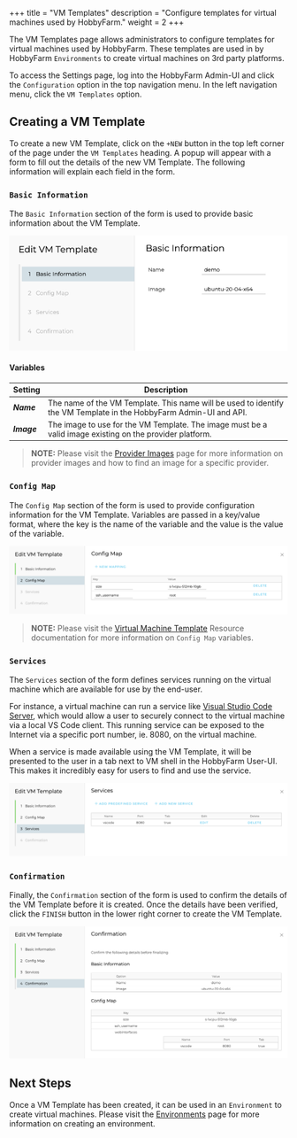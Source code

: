 +++
title = "VM Templates"
description = "Configure templates for virtual machines used by HobbyFarm."
weight = 2
+++

The VM Templates page allows administrators to configure templates for virtual machines used by HobbyFarm. These templates are used in by HobbyFarm `Environments` to create virtual machines on 3rd party platforms.

To access the Settings page, log into the HobbyFarm Admin-UI and click the `Configuration` option in the top navigation menu. In the left navigation menu, click the `VM Templates` option.

## Creating a VM Template

To create a new VM Template, click on the `+NEW` button in the top left corner of the page under the `VM Templates` heading. A popup will appear with a form to fill out the details of the new VM Template. The following information will explain each field in the form.

### `Basic Information`

The `Basic Information` section of the form is used to provide basic information about the VM Template.

![VM Template - Basic Information](/images/hobbyfarm-admin-vmtemplate-basic.png)

#### Variables

| Setting | Description |
| --- | --- |
| **_Name_** | The name of the VM Template. This name will be used to identify the VM Template in the HobbyFarm Admin-UI and API. |
| **_Image_** | The image to use for the VM Template. The image must be a valid image existing on the provider platform. |

> **NOTE:** Please visit the [Provider Images](/docs/appendix/provider_images) page for more information on provider images and how to find an image for a specific provider.

### `Config Map`

The `Config Map` section of the form is used to provide configuration information for the VM Template. Variables are passed in a key/value format, where the key is the name of the variable and the value is the value of the variable.

![VM Template - Config Map](/images/hobbyfarm-admin-vmtemplate-configmap.png)

> **NOTE:** Please visit the [Virtual Machine Template](/docs/architecture/resources/virtualmachinetemplate) Resource documentation for more information on `Config Map` variables.

### `Services`

The `Services` section of the form defines services running on the virtual machine which are available for use by the end-user.

For instance, a virtual machine can run a service like [Visual Studio Code Server](https://code.visualstudio.com/docs/remote/vscode-server), which would allow a user to securely connect to the virtual machine via a local VS Code client. This running service can be exposed to the Internet via a specific port number, ie. 8080, on the virtual machine.

When a service is made available using the VM Template, it will be presented to the user in a tab next to VM shell in the HobbyFarm User-UI. This makes it incredibly easy for users to find and use the service.

![VM Template - Services](/images/hobbyfarm-admin-vmtemplate-services.png)

### `Confirmation`

Finally, the `Confirmation` section of the form is used to confirm the details of the VM Template before it is created. Once the details have been verified, click the `FINISH` button in the lower right corner to create the VM Template.

![VM Template - Confirmation](/images/hobbyfarm-admin-vmtemplate-confirmation.png)

## Next Steps

Once a VM Template has been created, it can be used in an `Environment` to create virtual machines. Please visit the [Environments](/docs/configuration/environments) page for more information on creating an environment.